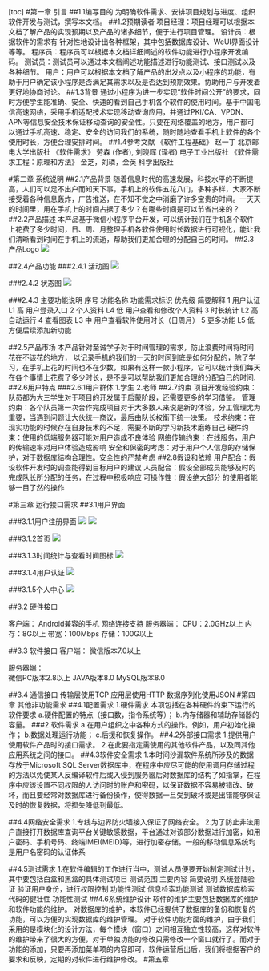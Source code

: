[toc]
#第一章 引言
##1.1编写目的
为明确软件需求、安排项目规划与进度、组织软件开发与测试，撰写本文档。
##1.2预期读者
项目经理：项目经理可以根据本文档了解产品的实现预期以及产品的诸多细节，便于进行项目管理。
设计员：根据软件的需求有 针对性地设计出各种框架，其中包括数据库设计、WeUI界面设计等等。
程序员：程序员可以根据本文档详细阐述的软件功能进行小程序开发编码。
测试员：测试员可以通过本文档阐述功能描述进行功能测试、接口测试以及各种细节。
用户：用户可以根据本文档了解产品的出发点以及小程序的功能，有助于用户确定该小程序是否满足其需求以及是否达到预期效果。协助用户与开发着更好地协商讨论。
##1.3背景
通过小程序为进一步实现“软件时间公开”的要求，同时方便学生能准确、安全、快速的看到自己手机各个软件的使用时间。基于中国电信高速网络，采用手机适配技术实现移动查询应用，并通过PKI/CA、VPDN、APN等信息安全技术保证移动查询的安全性。只要在网络覆盖的地方，用户都可以通过手机高速、稳定、安全的访问我们的系统，随时随地查看手机上软件的各个使用时长，方便合理安排时间。
##1.4参考文献
《软件工程基础》  赵一丁 北京邮电大学出版社
《软件需求》  劳森 (作者), 刘晓晖 (译者) 电子工业出版社
《软件需求工程：原理和方法》  金芝，刘璘，金英  科学出版社

#第二章 系统说明
##2.1产品背景
随着信息时代的高速发展，科技水平的不断提高，人们可以足不出户而知天下事，手机上的软件五花八门，多种多样，大家不断接受着各种信息轰炸，广告推送，在不知不觉之中消磨了许多宝贵的时间。一天天的时间里，用在手机上的时间占据了多少？有哪些时间是可以节省出来的？
##2.2产品描述
本产品基于微信小程序平台开发，可以统计我们在手机各个软件上花费了多少时间，日、周、月整理手机各软件使用时长数据进行可视化，能让我们清晰看到时间在手机上的流逝，帮助我们更加合理的分配自己的时间。
##2.3产品Logo
![](https://img2020.cnblogs.com/blog/1968940/202004/1968940-20200401214502826-865785027.png)


##2.4产品功能
###2.4.1 活动图
![](https://img2020.cnblogs.com/blog/1968940/202004/1968940-20200401214510789-1322474272.png)


###2.4.2 状态图
![](https://img2020.cnblogs.com/blog/1968940/202004/1968940-20200401214516325-460897711.png)



###2.4.3 主要功能说明
序号	功能名称	功能需求标识	优先级	简要解释
1	用户认证	L1	高	用户登录入口
2	个人资料	L4	低	用户查看和修改个人资料
3	时长统计	L2	高	自动运行
4	查看图表	L3	中	用户查看软件使用时长（日周月）
5	更多功能	L5	低	方便后续添加新功能

##2.5产品市场
本产品针对至诚学子对于时间管理的需求，防止浪费时间将时间花在不该花的地方， 以记录手机的我们的一天的时间到底是如何分配的，除了学习，在手机上花的时间也不在少数，如果有这样一款小程序，它可以统计我们每天在各个事情上花费了多少时长，是不是可以帮助我们更加合理的分配自己的时间.
##2.6用户特点
###2.6.1用户群体
  1.学生
  2.老师
##2.7约束
   项目开发经验约束：队员都为大三学生对于项目的开发属于启蒙阶段，还需要更多的学习借鉴。
    管理约束：各个队员第一次合作完成项目对于大多数人来说是新的体验，分工管理尤为重要，当遇到问题让大伙统一商议，最后由队长权衡下统一决策。
    技术约束：在现实功能的时候存在自身技术的不足，需要不断的学习新技术磨练自己
    硬件约束：使用的低端服务器可能对用户造成不良体验
    网络传输约束：在线服务，用户的传输速率对用户体验造成影响
    安全和保密的考虑：对于用户个人信息的存储保护，对于数据库结构合理性。安全性的严禁考虑
##2.8假设和依赖
   用户配合：假设软件开发时的调查能得到目标用户的建议
人员配合：假设全部成员能够及时的完成队长所分配的任务，在过程中积极响应
可操作性：假设绝大部分 的使用者能够一目了然的操作


#第三章 运行接口需求
##3.1用户界面


###3.1.1用户注册界面
  ![](https://img2020.cnblogs.com/blog/1968940/202004/1968940-20200401214537345-290084017.png)
![](https://img2020.cnblogs.com/blog/1968940/202004/1968940-20200401214557852-1261907883.png)


###3.1.2首页
 ![](https://img2020.cnblogs.com/blog/1968940/202004/1968940-20200401214621661-1253413972.png)

###3.1.3时间统计与查看时间图标
 ![](https://img2020.cnblogs.com/blog/1968940/202004/1968940-20200401214624880-2004349111.png)


###3.1.4用户认证
 ![](https://img2020.cnblogs.com/blog/1968940/202004/1968940-20200401214624513-1533125401.png)

###3.1.5个人中心
 ![](https://img2020.cnblogs.com/blog/1968940/202004/1968940-20200401214624881-421582476.png)


##3.2 硬件接口

  客户端：
       Android兼容的手机
       网络连接支持
  服务器端：
       CPU：2.0GHz以上
       内存：8G以上
       带宽：100Mbps
       存储：100G以上

##3.3 软件接口
  客户端：
       微信版本7.0以上
      
  服务器端：  
        微信PC版本2.8以上
        JAVA版本8.0
        MySQL版本8.0  

##3.4 通信接口
       传输层使用TCP
       应用层使用HTTP 数据序列化使用JSON
#第四章 其他非功能需求
##4.1配置需求
1.硬件需求
本项包括在各种硬件约束下运行的软件要求
a.硬件配置的特点（接口数，指令系统等）；
b.内存储器和辅助存储器的容量。
###2.软件需求
a.在用户组织之中各种方式的操作。例如，用户初始化操作；
b.数据处理运行功能；
c.后援和恢复操作。
##4.2外部接口需求
1.提供用户使用软件产品时的接口需求。
2.在此要指定需使用的其他软件产品，以及同其他应用系统之间的接口。
##4.3软件安全需求
1.本时间沙漏软件系统所涉及的数据存放于Microsoft SQL Server数据库中，在程序中应尽可能的使用调用存储过程的方法以免使某人反编译软件后或入侵到服务器后对数据库的结构了如指掌，在程序中应该设置不同权限的人访问时的账户和密码，以保证数据不容易被错改、破坏，而且要经常对数据库进行备份操作，使得数据一旦受到破坏或是出错能够保证及时的恢复数据，将损失降低到最低。

##4.4网络安全需求
1.专线与边界防火墙接入保证了网络安全。
2.为了防止非法用户直接打开数据库查询平台关键敏感数据，平台通过对该部分数据进行加密，如用户密码、手机号码、终端IMEI(MEID)等，进行加密存储。一般的移动信息系统均是用户名密码的认证体系

##4.5测试需求
1.在软件编辑的工作进行当中，测试人员便要开始制定测试计划，其中要包括白盒和黑盒的具体测试项目
测试范围	主要内容	简要说明
系统登陆验证	验证用户身份，进行权限控制	功能性测试
信息检索功能测试	测试数据库检索代码的健壮性	功能性测试
##4.6系统维护设计
软件的维护主要包括数据库的维护和软件功能的维护。
对数据库的维护，本软件已经提供了数据库的备份和恢复的功能，可以方便的实现数据库的维护管理。
对于软件功能方面的维护，由于我们采用的是模块化的设计方法，每个模块（窗口）之间相互独立性较高，这样对软件的维护带来了很大的方便，对于单独功能的修改只需修改一个窗口就行了。而对于功能的添加，只要再添加菜单项的内容即可，软件运营后出后，我们将根据客户的要求和反映，定期的对软件进行维护修改。
#第五章 